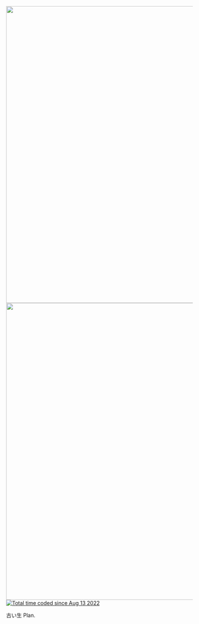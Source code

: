 <img src="https://cdn.discordapp.com/attachments/1189200656389652480/1189204710448705646/SkillsTree.png" width="800px"/>

<img src="https://github-readme-stats.vercel.app/api?username=elouannh&show=reviews,discussions_started,discussions_answered,prs_merged,prs_merged_percentage&hide_title=true&show_icons=true&theme=ambient_gradient&rank_icon=percentile&include_all_commits=true" width="800px"/>
<a href="https://wakatime.com/@1f18b09f-6cf2-4aa1-a256-b88b4b5616fe"><img src="https://wakatime.com/badge/user/1f18b09f-6cf2-4aa1-a256-b88b4b5616fe.svg" alt="Total time coded since Aug 13 2022" /></a>

古い生 Plan.
